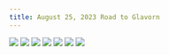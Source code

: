 ```yaml
---
title: August 25, 2023 Road to Glavorn
---
```


![](/images/photos/370374558_6832568890095446_7135609439322750055_n.jpg)
![](/images/photos/370566507_6832569643428704_5625106459825385676_n.jpg)
![](/images/photos/370620445_6832569303428738_3060462679704679930_n.jpg)
![](/images/photos/370638892_6832569410095394_2628330819032875576_n.jpg)
![](/images/photos/370671281_6832569523428716_5921635673392601305_n.jpg)
![](/images/photos/371975413_6832569090095426_4102435555368165428_n.jpg)
![](/images/photos/372049320_6832568756762126_2917939591372381313_n.jpg)

